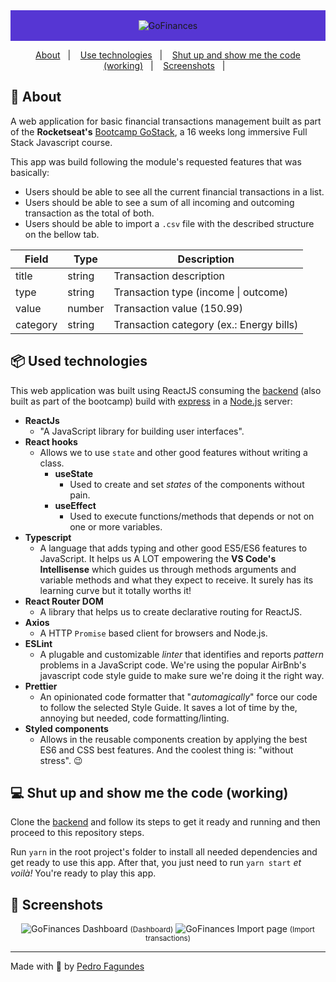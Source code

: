 <div align="center" style="background: #5636D3; padding: 16px;">
  <img alt="GoFinances" src="https://imgur.com/QGM92ls.png" />
</div>

<p align="center">
  <a href="#rocket-about">About</a>&nbsp;&nbsp;&nbsp;|&nbsp;&nbsp;&nbsp;
  <a href="#package-used-technologies">Use technologies</a>&nbsp;&nbsp;&nbsp;|&nbsp;&nbsp;&nbsp;
  <a href="#computer-shut-up-and-show-me-the-code-working">Shut up and show me the code (working)</a>&nbsp;&nbsp;&nbsp;|&nbsp;&nbsp;&nbsp;
  <a href="#milky_way-screenshots">Screenshots</a>&nbsp;&nbsp;&nbsp;|&nbsp;&nbsp;&nbsp;
</p>

## :rocket: About

A web application for basic financial transactions management built as part of the **Rocketseat's** [Bootcamp GoStack](https://rocketseat.com.br/gostack), a 16 weeks long immersive Full Stack Javascript course.

This app was build following the module's requested features that was basically:

- Users should be able to see all the current financial transactions in a list.
- Users should be able to see a sum of all incoming and outcoming transaction as the total of both.
- Users should be able to import a `.csv` file with the described structure on the bellow tab.

Field   | Type | Description
--------- | ------ | ------
title | string | Transaction description
type  | string | Transaction type (income \| outcome)
value | number | Transaction value (150.99)
category | string | Transaction category (ex.: Energy bills)

## :package: Used technologies

This web application was built using ReactJS consuming the [backend](https://github.com/pedrofagundes/gofinances-backend) (also built as part of the bootcamp) build with [express](https://expressjs.com/pt-br/) in a [Node.js](https://nodejs.org) server:

* **ReactJs**
  * "A JavaScript library for building user interfaces".
* **React hooks**
  * Allows we to use `state` and other good features without writing a class.
    * **useState**
      * Used to create and set *states* of the components without pain.
    * **useEffect**
      * Used to execute functions/methods that depends or not on one or more variables.
* **Typescript**
  * A language that adds typing and other good ES5/ES6 features to JavaScript. It helps us A LOT empowering the **VS Code's Intellisense** which guides us through methods arguments and variable methods and what they expect to receive. It surely has its learning curve but it totally worths it!
* **React Router DOM**
  * A library that helps us to create declarative routing for ReactJS.
* **Axios**
  * A HTTP `Promise` based client for browsers and Node.js.
* **ESLint**
  * A plugable and customizable *linter* that identifies and reports *pattern* problems in a JavaScript code. We're using the popular AirBnb's javascript code style guide to make sure we're doing it the right way.
* **Prettier**
  * An opinionated code formatter that "*automagically*" force our code to follow the selected Style Guide. It saves a lot of time by the, annoying but needed, code formatting/linting.
* **Styled components**
  * Allows in the reusable components creation by applying the best ES6 and CSS best features. And the coolest thing is: "without stress". :wink:

## :computer: Shut up and show me the code (working)

Clone the [backend](https://github.com/pedrofagundes/gofinances-backend) and follow its steps to get it ready and running and then proceed to this repository steps.

Run `yarn` in the root project's folder to install all needed dependencies and get ready to use this app. After that, you just need to run `yarn start` *et voilà!* You're ready to play this app.

## :milky_way: Screenshots
<div align="center">
  <img alt="GoFinances Dashboard" src="https://imgur.com/lsGYXFb.png" />
  <small>(Dashboard)</small>
  <img alt="GoFinances Import page" src="https://imgur.com/XmtKWNH.png" />
  <small>(Import transactions)</small>
</div>

---

Made with 💜 by [Pedro Fagundes](https://github.com/pedrofagundes)
